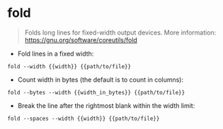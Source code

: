 # fold

> Folds long lines for fixed-width output devices.
> More information: <https://gnu.org/software/coreutils/fold>

- Fold lines in a fixed width:

`fold --width {{width}} {{path/to/file}}`

- Count width in bytes (the default is to count in columns):

`fold --bytes --width {{width_in_bytes}} {{path/to/file}}`

- Break the line after the rightmost blank within the width limit:

`fold --spaces --width {{width}} {{path/to/file}}`
